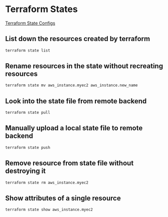 # Terraform States

[Terraform State Configs](https://www.terraform.io/language/state)

## List down the resources created by terraform

```bash
terraform state list
```

## Rename resources in the state without recreating resources

```bash
terraform state mv aws_instance.myec2 aws_instance.new_name
```

## Look into the state file from remote backend

```bash
terraform state pull
```

## Manually upload a local state file to remote backend

```bash
terraform state push
```

## Remove resource from state file without destroying it

```bash
terraform state rm aws_instance.myec2
```

## Show attributes of a single resource

```bash
terraform state show aws_instance.myec2
```

